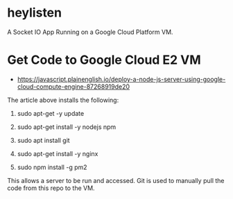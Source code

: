 # heylisten

A Socket IO App Running on a Google Cloud Platform VM.

# Get Code to Google Cloud E2 VM

- https://javascript.plainenglish.io/deploy-a-node-js-server-using-google-cloud-compute-engine-87268919de20

The article above installs the following:
 
1. sudo apt-get -y update

2. sudo apt-get install -y nodejs npm

3. sudo apt install git

4. sudo apt-get install -y nginx

5. sudo npm install -g pm2

This allows a server to be run and accessed. Git is used to manually pull the code from this repo to the VM. 
